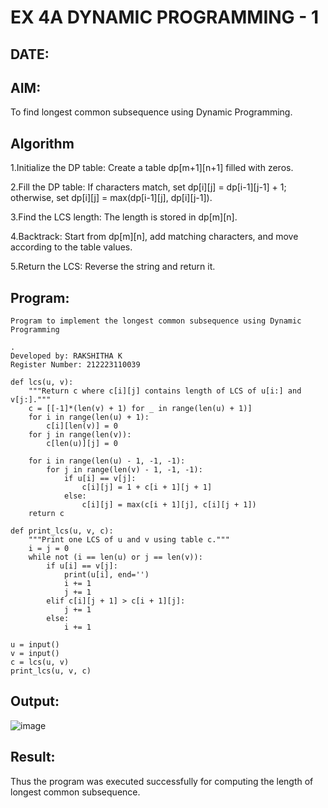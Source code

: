 # EX 4A DYNAMIC PROGRAMMING - 1
## DATE:
## AIM:
To find longest common subsequence using Dynamic Programming.



## Algorithm
1.Initialize the DP table: Create a table dp[m+1][n+1] filled with zeros.

2.Fill the DP table: If characters match, set dp[i][j] = dp[i-1][j-1] + 1; otherwise, set dp[i][j] = max(dp[i-1][j], dp[i][j-1]).

3.Find the LCS length: The length is stored in dp[m][n].

4.Backtrack: Start from dp[m][n], add matching characters, and move according to the table values.

5.Return the LCS: Reverse the string and return it.   

## Program:
~~~
Program to implement the longest common subsequence using Dynamic Programming

.
Developed by: RAKSHITHA K 
Register Number: 212223110039 

def lcs(u, v):
    """Return c where c[i][j] contains length of LCS of u[i:] and v[j:]."""
    c = [[-1]*(len(v) + 1) for _ in range(len(u) + 1)]
    for i in range(len(u) + 1):
        c[i][len(v)] = 0
    for j in range(len(v)):
        c[len(u)][j] = 0
 
    for i in range(len(u) - 1, -1, -1):
        for j in range(len(v) - 1, -1, -1):
            if u[i] == v[j]:
                c[i][j] = 1 + c[i + 1][j + 1]
            else:
                c[i][j] = max(c[i + 1][j], c[i][j + 1])
    return c
 
def print_lcs(u, v, c):
    """Print one LCS of u and v using table c."""
    i = j = 0
    while not (i == len(u) or j == len(v)):
        if u[i] == v[j]:
            print(u[i], end='')
            i += 1
            j += 1
        elif c[i][j + 1] > c[i + 1][j]:
            j += 1
        else:
            i += 1
 
u = input()
v = input()
c = lcs(u, v)
print_lcs(u, v, c)
~~~

## Output:
![image](https://github.com/user-attachments/assets/2e38966c-869f-44ca-9a0c-ded7e249391a)

## Result:
Thus the program was executed successfully for computing the length of longest common subsequence.
